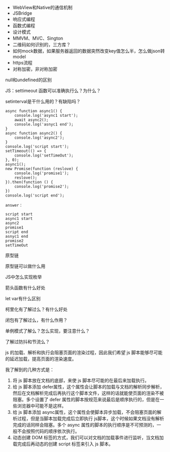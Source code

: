 

- WebView和Native的通信机制
- JSBridge
- 响应式编程
- 函数式编程
- 设计模式
- MMVM、MVC、Sington
- 二维码如何识别的，三方库？
- 如何mock数据，如果服务器返回的数据突然改变key值怎么半，怎么做json转model
- https流程
- 对称加密，非对称加密



null和undefined的区别

JS：settimeout 函数可以准确执行么？为什么？

setinterval是干什么用的？有缺陷吗？

```
async function async1() {
	console.log('async1 start');
	await async2();
	console.log('asnyc1 end');
}
async function async2() {
	console.log('async2');
}
console.log('script start');
setTimeout(() => {
	console.log('setTimeOut');
}, 0);
async1();
new Promise(function (reslove) {
	console.log('promise1');
	reslove();
}).then(function () {
	console.log('promise2');
})
console.log('script end');

answer：

script start
async1 start
async2
promise1
script end
asnyc1 end
promise2
setTimeOut
```



原型链

原型链可以做什么用



JS中怎么实现枚举



箭头函数有什么好处



let var有什么区别



柯里化有了解过么？有什么好处



闭包有了解过么，有什么作用？



单例模式了解么？怎么实现，要注意什么？



了解过防抖和节流么？



js 的加载、解析和执行会阻塞页面的渲染过程，因此我们希望 js 脚本能够尽可能的延迟加载，提高页面的渲染速度。

我了解到的几种方式是：

1. 将 js 脚本放在文档的底部，来使 js 脚本尽可能的在最后来加载执行。
2. 给 js 脚本添加 defer属性，这个属性会让脚本的加载与文档的解析同步解析，然后在文档解析完成后再执行这个脚本文件，这样的话就能使页面的渲染不被阻塞。多个设置了 defer 属性的脚本按规范来说最后是顺序执行的，但是在一些浏览器中可能不是这样。
3. 给 js 脚本添加 async属性，这个属性会使脚本异步加载，不会阻塞页面的解析过程，但是当脚本加载完成后立即执行 js脚本，这个时候如果文档没有解析完成的话同样会阻塞。多个 async 属性的脚本的执行顺序是不可预测的，一般不会按照代码的顺序依次执行。
4. 动态创建 DOM 标签的方式，我们可以对文档的加载事件进行监听，当文档加载完成后再动态的创建 script 标签来引入 js 脚本。
